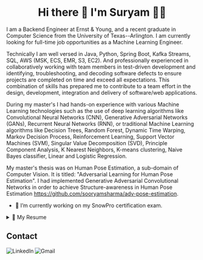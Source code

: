 <h1 align='center'>
  Hi there 👋 I'm Suryam 👨‍💻
</h1>

<p align='center'></p>

I am a Backend Engineer at Ernst & Young, and a recent graduate in Computer Science from the University of Texas--Arlington. I am currently looking for full-time job opportunities as a Machine Learning Engineer.

Technically I am well versed in Java, Python, Spring Boot, Kafka Streams, SQL, AWS (MSK, ECS, EMR, S3, EC2). And professionally experienced in collaboratively working with team members in test-driven development and identifying, troubleshooting, and decoding software defects to ensure projects are completed on time and exceed all expectations. This combination of skills has prepared me to contribute to a team effort in the design, development, integration and delivery of software/web applications. 

During my master's I had hands-on experience with various Machine Learning technologies such as the use of deep learning algorithms like Convolutional Neural Networks (CNN), Generative Adversarial Networks (GANs), Recurrent Neural Networks (RNN), or traditional Machine Learning algorithms like Decision Trees, Random Forest, Dynamic Time Warping, Markov Decision Process, Reinforcement Learning, Support Vector Machines (SVM), Singular Value Decomposition (SVD), Principle Component Analysis, K Nearest Neighbors, K-means clustering, Naive Bayes classifier, Linear and Logistic Regression. 

My master's thesis was on Human Pose Estimation, a sub-domain of Computer Vision. It is titled: "Adversarial Learning for Human Pose Estimation". I had implemented Generative Adversarial Convolutional Networks in order to achieve Structure-awareness in Human Pose Estimation https://github.com/sooryamsharma/adv-pose-estimation. 

- 🔭 I’m currently working on my SnowPro certification exam.

<details>
  <summary>📃 My Resume</summary>


## Education

- 📖 **Master of Science - Computer Science (GPA:3.63/4.00)**\
📆 August 2018 - May 2021\
🏤 **University of Texas at Arlington** - Arlington TX, USA

- 📖 **Bachelor of Engineering - Computer Engineering**\
📆 June 2013 - August 2017\
🏤 **University of Pune** - Pune MH, India

## Work Experience


- 💼 **Backend Engineer Analyst**\
📆 March 2022 - Present\
📍 **Ernst & Young** - Dallas TX, USA\
*- Working on designing and integrating the customer account creation/maintenance on FIS cloud*\
*-	Design and development of RESTful microservices on AWS*\
*-	Developing Kafka Streams using Spring Boot to consume and orchestrate events from FIS to load them into Snowflake*\
*-	Collected, defined, and translated user requirements into project designs and implementation plans*\
*-	Travelling to client site twice a month and work closely with the stakeholders to identify areas of process improvement and best practice*\
*-	Volunteered to write and automate a Python script to extract useful metadata like table names, views from about 90K complex queries*\
*-	Research and document current customer; and item/product data definitions, processes and ownership across all business functions*

- 💼 **Software Developer**\
📆 September 2021 - March 2022\
📍 **Capital One Financial** - Plano TX, USA\
*- Developing backend data streams and Spring Boot APIs used in auto loan loss mitigation efforts related to repossessions and skip tracing*\
*- Working adjacent to Data Science team on developing Java-based integrations for Machine Learning models determining likely addresses of vehicle locations and phone numbers of skip customers*\
*- Involved in various phases of Software Development Life Cycle (SDLC) of the application like requirements gathering, design, analysis, and code development*\
*- Using automated API / Web testing which utilizes ATDD or BDD & performance testing in JMeter*\
*- Performing Unit testing using JUnit for code coverage*\
*- Extensively working on CI/CD pipeline for code deployment by engaging different tools (GitHub, Jenkins, Code Pipeline) in the process right from developer code check-in to production deployment*
    
- 💼 **Graduate Research Assistant**\
📆 December 2019 - May 2021\
📍 **University of Texas at Arlington** - Arlington TX, USA\
**Computer Vision Researcher at VLM (Vision-Learning-Mining) Lab • Supervisor: Dr Vassillis Athitsos • 05/2020 – 09/2021**\
*-  Work involved data preprocessing from depth and color modalities, human pose estimation, activity detection and recognition*\
*-	Collaborate with other researchers on activity recognition and cognitive assessment in children through motion capture and computer vision.*\
*-	Master’s thesis: Structure Aware Human Pose Estimation using Adversarial Learning.*\
**Autonomous Vehicle Development at Sigma Lab • Supervisor: Dr Chen Kan • 12/2019 – 05/2020**\
*-	Integrated ROS on Jetson TX2, an NVIDIA AI platform for a self-driving racecar.*\
*-	Used LIDAR, Zed Stereo Camera data inputs and designed a CNN model for autonomous lane navigation.*

- 💼 **Graduate Teaching Assistant**\
📆 January 2020 - August 2021\
📍 **University of Texas at Arlington** - Arlington TX, USA\
*Courses: Operating Systems CSE 3320, Discrete Structures CSE 2315, Object Oriented Programming CSE 1325, and CSE1310 Introduction to Computers and Programming*\
*-  Assisted faculty members with online instructional preparation, delivery, and assessment.*\
*-  Evaluating and grading projects using a one-on-one virtual demo, through Microsoft Teams as well as leading two discussion sessions every week.*

## Technology & Tools
**Programming Languages<br />**
  <code>Python</code>
  <code>Java</code>
  <code>JavaScript</code>
  <code>Modern C++</code>
  <code>Shell</code>
  <code>MATLAB</code>


**Deep Learning Frameworks and ML Libraries<br />**
  <code>PyTorch</code>
  <code>TensorFlow 2.0</code>
  <code>TensorFlow.JS</code>
  <code>Deeplearning4j</code>
  <code>scikit-learn</code>
  <code>OpenCV</code>
  <code>NumPy</code>
  <code>SciPy</code>
  <code>Pandas</code>
  <code>Matplotlib</code>
  <code>CUDA</code>
  <code>gglplot</code>
  <code>Tableau</code>

**Databases<br />**
  <code>MySQL</code>
  <code>AWS RDS</code>
  <code>AWS DynamoDB</code>
  <code>MongoDB</code>

**Web Technologies<br />**
  <code>HTML5</code>
  <code>CSS3</code>
  <code>React.JS</code>
  <code>Spring</code>
  <code>REST API</code>
  <code>XML</code>
  <code>JSON</code>
  <code>Redis</code>

**Cloud<br />**
  <code>AWS (EC2, S3, RDS, DynamoDB, AWS Lambda, ECS)</code>
  <code>MS Azure (Azure ML)</code>

**Data Analysis and Visualization<br />**
  <code>PySpark</code>
  <code>NumPy</code>
  <code>Pandas</code>
  <code>Matplotlib</code>
  <code>Tableau</code>
  <code>gglplot</code>

**Web Application Development<br />**
  <code>Spring Boot</code>
  <code>Docker</code>
  <code>REST API</code>
  <code>HTML5</code>
  <code>CSS3</code>
  <code>D3.JS</code>
  <code>React.JS</code>
  <code>Node.JS</code>
  
**Software Development <br />**
  <code>Unix</code>
  <code>Git</code>
  <code>Agile Development</code>
  <code>JUnit</code>
  <code>SCRUM</code>
  <code>PyCharm</code>
  <code>IntelliJ IDEA</code>
  <code>Visual Studio</code>
  <code>Eclipse</code>
  <code>Mathworks MATLAB</code>

</details>

## Contact
[<img align="left" alt="LinkedIn" src="https://img.shields.io/badge/linkedin%20-%230077B5.svg?&style=for-the-badge&logo=linkedin&logoColor=white"/>](https://www.linkedin.com/in/suryamsharma/)
[<img align="left" alt="Gmail" src="https://img.shields.io/badge/Gmail-D14836?style=for-the-badge&logo=gmail&logoColor=white" />](mailto:sooryam.sharma@gmail.com)

<!--
**sooryamsharma/sooryamsharma** is a ✨ _special_ ✨ repository because its `README.md` (this file) appears on your GitHub profile.

Here are some ideas to get you started:

- 🔭 I’m currently working on ...
- 🌱 I’m currently learning ...
- 👯 I’m looking to collaborate on ...
- 🤔 I’m looking for help with ...
- 💬 Ask me about ...
- 📫 How to reach me: ...
- 😄 Pronouns: ...
- ⚡ Fun fact: ...
-->




